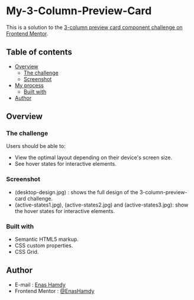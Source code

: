 # My-3-Column-Preview-Card

This is a solution to the [3-column preview card component challenge on Frontend Mentor](https://www.frontendmentor.io/challenges/3column-preview-card-component-pH92eAR2-).

## Table of contents

- [Overview](#overview)
  - [The challenge](#the-challenge)
  - [Screenshot](#screenshot)
- [My process](#my-process)
  - [Built with](#built-with)
- [Author](#author)

## Overview

### The challenge

Users should be able to:

- View the optimal layout depending on their device's screen size.
- See hover states for interactive elements.

### Screenshot

- (desktop-design.jpg) :
    shows the full design of the 3-column-preview-card challenge.
- (active-states1.jpg), (active-states2.jpg) and (active-states3.jpg):
    show the hover states for interactive elements.

### Built with

- Semantic HTML5 markup.
- CSS custom properties.
- CSS Grid.

## Author
- E-mail : [Enas Hamdy](enas.hamdy94@hotmail.com)
- Frontend Mentor : [@EnasHamdy](https://www.frontendmentor.io/profile/EnasHamdy)
 
